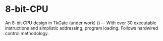 # 8-bit-CPU
An 8-bit CPU design in TkGate (under work) () -- With over 30 executable instructions and simplistic addressing, program loading. Follows hardwired control methodology.
